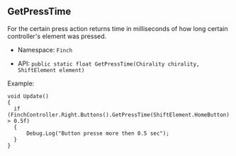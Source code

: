 ## GetPressTime

For the certain press action returns time in milliseconds of how long certain controller's element was pressed.

* Namespace: `Finch`  

* API: `public static float GetPressTime(Chirality chirality, ShiftElement element)`   

Example:  
```
void Update()
{
  if (FinchController.Right.Buttons().GetPressTime(ShiftElement.HomeButton) > 0.5f)
  {
      Debug.Log("Button presse more then 0.5 sec");
  }
}
